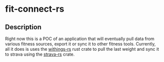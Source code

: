 # fit-connect-rs

## Description 

Right now this is a POC of an application that will eventually pull data from various fitness sources, export it or sync it to other fitness tools.
Currently, all it does is uses the [withings-rs](https://github.com/qgriffith/withings-rs) rust crate to pull the last weight and sync 
it to strava using the [strava-rs](https://github.com/qgriffith/strava-client-rs) crate. 